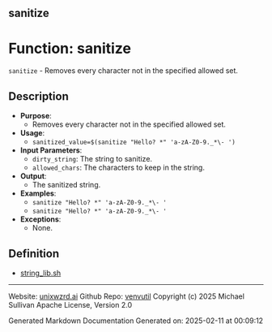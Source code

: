 ## sanitize
# Function: sanitize
`sanitize` - Removes every character not in the specified allowed set.
## Description
- **Purpose**:
  - Removes every character not in the specified allowed set.
- **Usage**:
  - `sanitized_value=$(sanitize "Hello? *" 'a-zA-Z0-9._*\- ')`
- **Input Parameters**:
  - `dirty_string`: The string to sanitize.
  - `allowed_chars`: The characters to keep in the string.
- **Output**:
  - The sanitized string.
- **Examples**:
  - `sanitize "Hello? *" 'a-zA-Z0-9._*\- '`
  - `sanitize "Hello? *" 'a-zA-Z0-9._*\- '`
- **Exceptions**:
  - None.

## Definition 

* [string_lib.sh](../string_lib_sh.md)
---

Website: [unixwzrd.ai](https://unixwzrd.ai)
Github Repo: [venvutil](https://github.com/unixwzrd/venvutil)
Copyright (c) 2025 Michael Sullivan
Apache License, Version 2.0

Generated Markdown Documentation
Generated on: 2025-02-11 at 00:09:12
